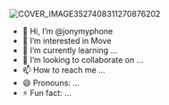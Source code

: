 ![COVER_IMAGE3527408311270876202](https://github.com/jonymyphone/jonymyphone/assets/167152290/a1ae2c12-10a6-433f-aee7-390c80325eaf)
- 👋 Hi, I’m @jonymyphone
- 👀 I’m interested in Move
- 🌱 I’m currently learning ...
- 💞️ I’m looking to collaborate on ...
- 📫 How to reach me ...
- 😄 Pronouns: ...
- ⚡ Fun fact: ...

<!---
jonymyphone/jonymyphone is a ✨ special ✨ repository because its `README.md` (this file) appears on your GitHub profile.
You can click the Preview link to take a look at your changes.
--->
